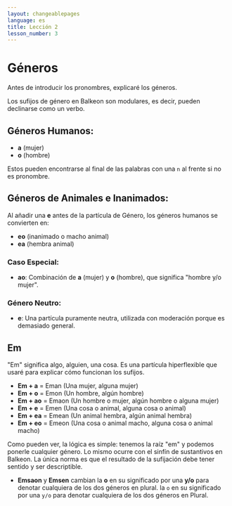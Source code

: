 ```yaml
---
layout: changeablepages
language: es
title: Lección 2
lesson_number: 3
---
```



# Géneros

Antes de introducir los pronombres, explicaré los géneros.

Los sufijos de género en Balkeon son modulares, es decir, pueden declinarse como un verbo.

## Géneros Humanos:
- **a** (mujer)
- **o** (hombre)

Estos pueden encontrarse al final de las palabras con una `n` al frente si no es pronombre.

## Géneros de Animales e Inanimados:
Al añadir una **e** antes de la partícula de Género, los géneros humanos se convierten en:
- **eo** (inanimado o macho animal)
- **ea** (hembra animal)

### Caso Especial:
- **ao**: Combinación de **a** (mujer) y **o** (hombre), que significa "hombre y/o mujer".

### Género Neutro:
- **e**: Una partícula puramente neutra, utilizada con moderación porque es demasiado general.

## Em

"Em" significa algo, alguien, una cosa. Es una partícula hiperflexible que usaré para explicar cómo funcionan los sufijos.

- **Em + a** = Eman (Una mujer, alguna mujer)
- **Em + o** = Emon (Un hombre, algún hombre)
- **Em + ao** = Emaon (Un hombre o mujer, algún hombre o alguna mujer)
- **Em + e** = Emen (Una cosa o animal, alguna cosa o animal)
- **Em + ea** = Emean (Un animal hembra, algún animal hembra)
- **Em + eo** = Emeon (Una cosa o animal macho, alguna cosa o animal macho)

Como pueden ver, la lógica es simple: tenemos la raíz "em" y podemos ponerle cualquier género. Lo mismo ocurre con el sinfín de sustantivos en Balkeon. La única norma es que el resultado de la sufijación debe tener sentido y ser descriptible.

- **Emsaon** y **Emsen** cambian la **o** en su significado por una **y/o** para denotar cualquiera de los dos géneros en plural.
 la `o` en su significado por una `y/o` para denotar cualquiera de los dos géneros en Plural.

